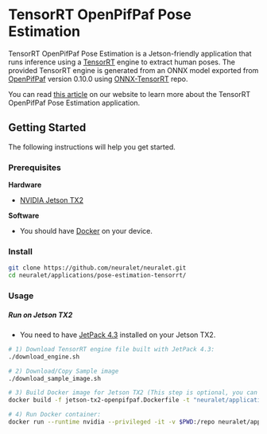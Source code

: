 # TensorRT OpenPifPaf Pose Estimation 

TensorRT OpenPifPaf Pose Estimation is a Jetson-friendly application that runs inference using a [TensorRT](https://developer.nvidia.com/tensorrt) engine to extract human poses. The provided TensorRT engine is generated from an ONNX model exported from [OpenPifPaf](https://github.com/vita-epfl/openpifpaf) version 0.10.0 using [ONNX-TensorRT](https://github.com/onnx/onnx-tensorrt) repo. 

You can read [this article]() on our website to learn more about the TensorRT OpenPifPaf Pose Estimation application.

## Getting Started

The following instructions will help you get started.

### Prerequisites

**Hardware**
* [NVIDIA Jetson TX2](https://developer.nvidia.com/embedded/jetson-tx2)

**Software**
* You should have [Docker](https://docs.docker.com/get-docker/) on your device.

### Install


```bash
git clone https://github.com/neuralet/neuralet.git
cd neuralet/applications/pose-estimation-tensorrt/
```

### Usage

##### Run on Jetson TX2
* You need to have [JetPack 4.3](https://developer.nvidia.com/jetpack-43-archive) installed on your Jetson TX2.

```bash
# 1) Download TensorRT engine file built with JetPack 4.3:
./download_engine.sh

# 2) Download/Copy Sample image
./download_sample_image.sh

# 3) Build Docker image for Jetson TX2 (This step is optional, you can skip it if you want to pull the container from neuralet dockerhub)
docker build -f jetson-tx2-openpifpaf.Dockerfile -t "neuralet/applications-openpifpaf:latest-jetson-tx2" .

# 4) Run Docker container:
docker run --runtime nvidia --privileged -it -v $PWD:/repo neuralet/applications-openpifpaf:latest-jetson-tx2
```

